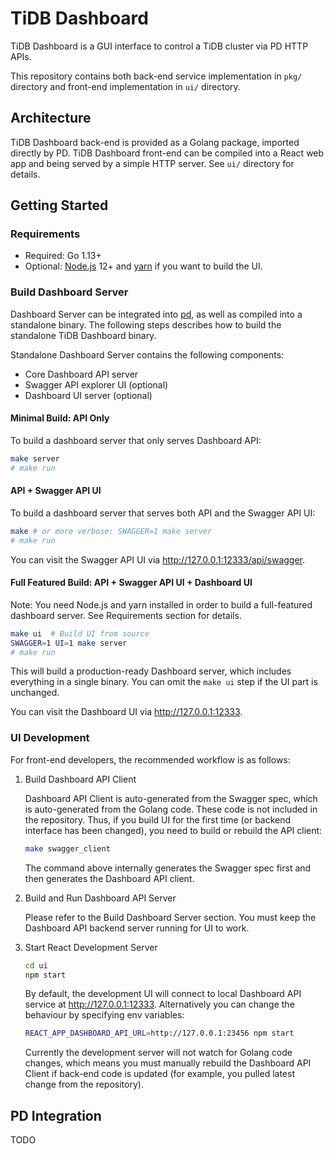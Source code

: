# TiDB Dashboard

TiDB Dashboard is a GUI interface to control a TiDB cluster via PD HTTP APIs.

This repository contains both back-end service implementation in `pkg/` directory and front-end
implementation in `ui/` directory.

## Architecture

TiDB Dashboard back-end is provided as a Golang package, imported directly by PD. TiDB Dashboard front-end can be compiled into a React web app and being served by a simple HTTP
server. See `ui/` directory for details.

## Getting Started

### Requirements

- Required: Go 1.13+
- Optional: [Node.js](https://nodejs.org/) 12+ and [yarn](https://yarnpkg.com/) if you want to build
  the UI.

### Build Dashboard Server

Dashboard Server can be integrated into [pd](https://github.com/pingcap/pd), as well as compiled
into a standalone binary. The following steps describes how to build the standalone TiDB Dashboard binary.

Standalone Dashboard Server contains the following components:

- Core Dashboard API server
- Swagger API explorer UI (optional)
- Dashboard UI server (optional)

#### Minimal Build: API Only

To build a dashboard server that only serves Dashboard API:

```sh
make server
# make run
```

#### API + Swagger API UI

To build a dashboard server that serves both API and the Swagger API UI:

```sh
make # or more verbose: SWAGGER=1 make server
# make run
```

You can visit the Swagger API UI via http://127.0.0.1:12333/api/swagger.

#### Full Featured Build: API + Swagger API UI + Dashboard UI

Note: You need Node.js and yarn installed in order to build a full-featured dashboard server. See
Requirements section for details.

```sh
make ui  # Build UI from source
SWAGGER=1 UI=1 make server
# make run
```

This will build a production-ready Dashboard server, which includes everything in a single binary.
You can omit the `make ui` step if the UI part is unchanged.

You can visit the Dashboard UI via http://127.0.0.1:12333.

### UI Development

For front-end developers, the recommended workflow is as follows:

1. Build Dashboard API Client

   Dashboard API Client is auto-generated from the Swagger spec, which is auto-generated from
   the Golang code. These code is not included in the repository. Thus, if you build UI for the
   first time (or backend interface has been changed), you need to build or rebuild the API client:

   ```bash
   make swagger_client
   ```

   The command above internally generates the Swagger spec first and then generates the Dashboard
   API client.

2. Build and Run Dashboard API Server

   Please refer to the Build Dashboard Server section. You must keep the Dashboard API backend
   server running for UI to work.

3. Start React Development Server

   ```sh
   cd ui
   npm start
   ```

   By default, the development UI will connect to local Dashboard API service at
   http://127.0.0.1:12333. Alternatively you can change the behaviour by specifying env variables:

   ```sh
   REACT_APP_DASHBOARD_API_URL=http://127.0.0.1:23456 npm start
   ```

   Currently the development server will not watch for Golang code changes, which means you must
   manually rebuild the Dashboard API Client if back-end code is updated (for example, you pulled
   latest change from the repository).

## PD Integration

TODO
